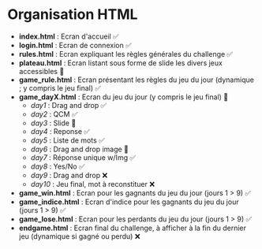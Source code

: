 # Organisation HTML

- **index.html** : Ecran d'accueil ✅
- **login.html** : Ecran de connexion ✅
- **rules.html** : Ecran expliquant les règles générales du challenge ✅
- **plateau.html** : Ecran listant sous forme de slide les divers jeux accessibles 💬
- **game_rule.html** : Ecran présentant les règles du jeu du jour (dynamique ; y compris le jeu final) ✅
- **game_dayX.html** : Ecran du jeu du jour (y compris le jeu final) 💬
    - *day1* : Drag and drop ✅
    - *day2* : QCM ✅
    - *day3* : Slide 💬
    - *day4* : Reponse ✅
    - *day5* : Liste de mots ✅
    - *day6* : Drag and drop image 💬
    - *day7* : Réponse unique w/Img ✅
    - *day8* : Yes/No ✅
    - *day9* : Drag and drop ❌
    - *day10* : Jeu final, mot à reconstituer ❌
- **game_win.html** : Ecran pour les gagnants du jeu du jour (jours 1 > 9) ✅
- **game_indice.html** : Ecran d'indice pour les gagnants du jeu du jour (jours 1 > 9) ✅
- **game_lose.html** : Ecran pour les perdants du jeu du jour (jours 1 > 9) ✅
- **endgame.html** : Ecran final du challenge, à afficher à la fin du dernier jeu (dynamique si gagné ou perdu) ❌
